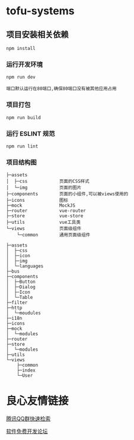 # tofu-systems

## 项目安装相关依赖

```
npm install
```

### 运行开发环境

```
npm run dev
```
`端口默认运行在80端口,确保80端口没有被其他应用占用`

### 项目打包

```
npm run build
```

### 运行 ESLINT 规范

```
npm run lint
```

### 项目结构图

```
├─assets
│  ├─css            页面的CSS样式
│  └─img            页面的图片
├─components        页面的小组件,可以被views使用的
├─icons             图标
├─mock              MockJS
├─router            vue-router
├─store             vue-store
├─utils             vue工具类
└─views             页面级组件
    └─common        通用页面级组件
```

```
├─assets
│  ├─css
│  ├─icon
│  ├─img
│  └─languages
├─bus
├─components
│  ├─Button
│  ├─Dialog
│  ├─Icon
│  └─Table
├─filter
├─http
│  └─moudules
├─i18n
├─icons
├─mock
│  └─modules
├─router
├─store
│  └─modules
├─utils
└─views
    ├─common
    ├─index
    └─User
```


 # 良心友情链接

[腾讯QQ群快速检索](http://u.720life.cn/s/8cf73f7c)

[软件免费开发论坛](http://u.720life.cn/s/bbb01dc0)